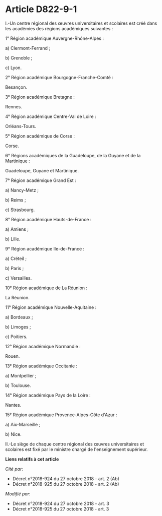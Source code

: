 # Article D822-9-1

I.-Un centre régional des œuvres universitaires et scolaires est créé dans les académies des régions académiques suivantes :

1° Région académique Auvergne-Rhône-Alpes :

a) Clermont-Ferrand ;

b) Grenoble ;

c) Lyon.

2° Région académique Bourgogne-Franche-Comté :

Besançon.

3° Région académique Bretagne :

Rennes.

4° Région académique Centre-Val de Loire :

Orléans-Tours.

5° Région académique de Corse :

Corse.

6° Régions académiques de la Guadeloupe, de la Guyane et de la Martinique :

Guadeloupe, Guyane et Martinique.

7° Région académique Grand Est :

a) Nancy-Metz ;

b) Reims ;

c) Strasbourg.

8° Région académique Hauts-de-France :

a) Amiens ;

b) Lille.

9° Région académique Ile-de-France :

a) Créteil ;

b) Paris ;

c) Versailles.

10° Région académique de La Réunion :

La Réunion.

11° Région académique Nouvelle-Aquitaine :

a) Bordeaux ;

b) Limoges ;

c) Poitiers.

12° Région académique Normandie :

Rouen.

13° Région académique Occitanie :

a) Montpellier ;

b) Toulouse.

14° Région académique Pays de la Loire :

Nantes.

15° Région académique Provence-Alpes-Côte d'Azur :

a) Aix-Marseille ;

b) Nice.

II.-Le siège de chaque centre régional des œuvres universitaires et scolaires est fixé par le ministre chargé de
l'enseignement supérieur.

**Liens relatifs à cet article**

_Cité par_:

  - Décret n°2018-924 du 27 octobre 2018 - art. 2 (Ab)
  - Décret n°2018-925 du 27 octobre 2018 - art. 2 (Ab)

_Modifié par_:

  - Décret n°2018-924 du 27 octobre 2018 - art. 3
  - Décret n°2018-925 du 27 octobre 2018 - art. 3

